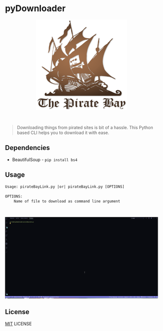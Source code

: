 # pyDownloader

<p align="center">
    <img src = "images/piratebay.png" height = 300px width = 300px>
</p>
<br>

> Downloading things from pirated sites is bit of a hassle. This Python based CLI helps you to download it with ease.

## Dependencies
- BeautifulSoup - `pip install bs4`

## Usage

```
Usage: pirateBayLink.py |or| pirateBayLink.py [OPTIONS]

OPTIONS:
    Name of file to download as command line argument
```
<br>

![demo.gif](images/demo.gif)

## License
[MIT](LICENCE) LICENSE
